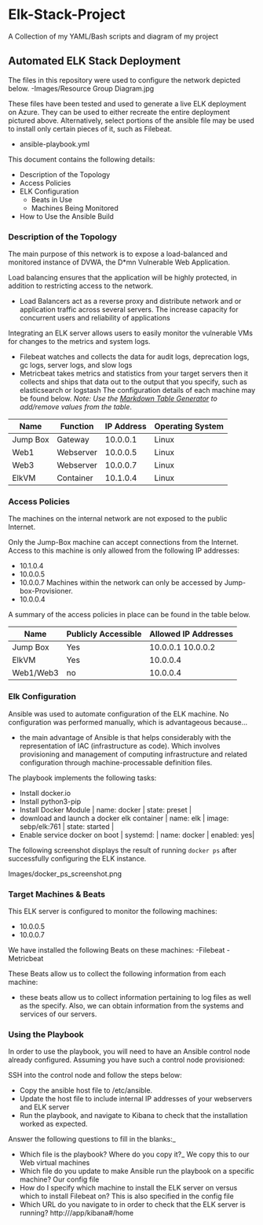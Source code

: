# Elk-Stack-Project
A Collection of my YAML/Bash scripts and diagram of my project 
## Automated ELK Stack Deployment

The files in this repository were used to configure the network depicted below.
-Images/Resource Group Diagram.jpg

These files have been tested and used to generate a live ELK deployment on Azure. They can be used to either recreate the entire deployment pictured above. Alternatively, select portions of the ansible file may be used to install only certain pieces of it, such as Filebeat.

  - ansible-playbook.yml

This document contains the following details:
- Description of the Topology
- Access Policies
- ELK Configuration
  - Beats in Use
  - Machines Being Monitored
- How to Use the Ansible Build


### Description of the Topology

The main purpose of this network is to expose a load-balanced and monitored instance of DVWA, the D*mn Vulnerable Web Application.

Load balancing ensures that the application will be highly protected, in addition to restricting access to the network.
- Load Balancers act as a reverse proxy and distribute network and or application traffic across several servers. The increase capacity for concurrent users and reliability of applications

Integrating an ELK server allows users to easily monitor the vulnerable VMs for changes to the metrics and system logs.
- Filebeat watches and collects the data for audit logs, deprecation logs, gc logs, server logs, and slow logs
- Metricbeat takes metrics and statistics from your target servers then it collects and ships that data out to the output that you specify, such as elasticsearch or logstash
The configuration details of each machine may be found below.
_Note: Use the [Markdown Table Generator](http://www.tablesgenerator.com/markdown_tables) to add/remove values from the table_.

| Name     | Function | IP Address | Operating System |
|----------|----------|------------|------------------|
| Jump Box | Gateway  | 10.0.0.1   | Linux            |
| Web1     | Webserver| 10.0.0.5   | Linux            |
| Web3     | Webserver| 10.0.0.7   | Linux            |
| ElkVM    | Container| 10.1.0.4   | Linux            |

### Access Policies

The machines on the internal network are not exposed to the public Internet. 

Only the Jump-Box machine can accept connections from the Internet. Access to this machine is only allowed from the following IP addresses:
- 10.1.0.4
- 10.0.0.5
- 10.0.0.7
Machines within the network can only be accessed by Jump-box-Provisioner. 
- 10.0.0.4

A summary of the access policies in place can be found in the table below.

| Name     | Publicly Accessible | Allowed IP Addresses |
|----------|---------------------|----------------------|
| Jump Box | Yes                 | 10.0.0.1 10.0.0.2    |
| ElkVM    | Yes                 | 10.0.0.4             |
| Web1/Web3| no                  | 10.0.0.4             |

### Elk Configuration

Ansible was used to automate configuration of the ELK machine. No configuration was performed manually, which is advantageous because...
- the main advantage of Ansible is that helps considerably with the representation of IAC (infrastructure as code). Which involves provisioning and management of computing infrastructure and related configuration through machine-processable definition files.
 
The playbook implements the following tasks:
- Install docker.io 
- Install python3-pip
- Install Docker Module | name: docker | state: preset |
- download and launch a docker elk container | name: elk | image: sebp/elk:761 | state: started |
- Enable service docker on boot | systemd: | name: docker | enabled: yes|

The following screenshot displays the result of running `docker ps` after successfully configuring the ELK instance.

Images/docker_ps_screenshot.png

### Target Machines & Beats
This ELK server is configured to monitor the following machines:
- 10.0.0.5
- 10.0.0.7

We have installed the following Beats on these machines:
-Filebeat
-Metricbeat

These Beats allow us to collect the following information from each machine:
- these beats allow us to collect information pertaining to log files as well as the specify. Also, we can obtain information from the systems and services of our servers. 

### Using the Playbook
In order to use the playbook, you will need to have an Ansible control node already configured. Assuming you have such a control node provisioned: 

SSH into the control node and follow the steps below:
- Copy the ansible host file to /etc/ansible.
- Update the host file to include internal IP addresses of your webservers and ELK server
- Run the playbook, and navigate to Kibana to check that the installation worked as expected.

Answer the following questions to fill in the blanks:_
- Which file is the playbook? Where do you copy it?_
We copy this to our Web virtual machines
- Which file do you update to make Ansible run the playbook on a specific machine? 
Our config file
- How do I specify which machine to install the ELK server on versus which to install Filebeat on?
This is also specified in the config file
- Which URL do you navigate to in order to check that the ELK server is running?
http://<your-Elk-ip>/app/kibana#/home


